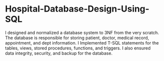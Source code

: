 # Hospital-Database-Design-Using-SQL
I designed and normalized a database system to 3NF from the very scratch. The database is responsible for storing patient, doctor, medical record, appointment, and dept information. I Implemented T-SQL statements for the tables, views, stored procedures, functions, and triggers. I also ensured data integrity, security, and backup for the database.
